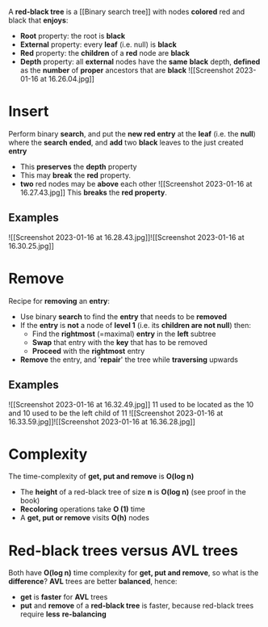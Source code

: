 A **red-black tree** is a [[Binary search tree]] with nodes **colored** red and black that **enjoys**:
-   ﻿﻿**Root** property: the root is **black**
-   ﻿﻿**External** property: every **leaf** (i.e. null) is **black**
-   ﻿﻿**Red** property: the **children** of a **red** node are **black**
-   ﻿﻿**Depth** property: all **external** nodes have the **same** **black** depth, **defined** as the **number** of **proper** ancestors that are **black**
![[Screenshot 2023-01-16 at 16.26.04.jpg]]
# Insert
Perform binary **search**, and put the **new red entry** at the **leaf** (i.e. the **null**) where the **search** **ended**, and **add** two **black** leaves to the just created **entry**
-   ﻿﻿This **preserves** the **depth** property
-   ﻿﻿This may **break** the **red** property.
-   **two** red nodes may be **above** each other
![[Screenshot 2023-01-16 at 16.27.43.jpg]]
This **breaks** the **red property**.
## Examples
![[Screenshot 2023-01-16 at 16.28.43.jpg]]![[Screenshot 2023-01-16 at 16.30.25.jpg]]

# Remove
Recipe for **removing** an **entry**:
-   ﻿﻿Use binary **search** to find the **entry** that needs to be **removed**
-   ﻿﻿If the **entry** is **not** a node of **level 1** (i.e. its **children are not null**) then:
	-   ﻿﻿Find the **rightmost** (=maximal) **entry** in the **left** subtree  
	-   **Swap** that entry with the **key** that has to be removed
	-   ﻿﻿**Proceed** with the **rightmost** entry
-   ﻿﻿**Remove** the entry, and '**repair**' the tree while **traversing** upwards
## Examples
![[Screenshot 2023-01-16 at 16.32.49.jpg]]
11 used to be located as the 10 and 10 used to be the left child of 11
![[Screenshot 2023-01-16 at 16.33.59.jpg]]![[Screenshot 2023-01-16 at 16.36.28.jpg]]

# Complexity
The time-complexity of **get, put and remove** is **O(log n)**
-   ﻿﻿The **height** of a red-black tree of size **n** is **O(log n)** (see proof in the book)
-   ﻿﻿**Recoloring** operations take **O (1)** time
-   ﻿﻿A **get, put or remove** visits **O(h)** nodes

# Red-black trees versus AVL trees
Both have **O(log n)** time complexity for **get, put and remove**, so what is the **difference**?
**AVL** trees are better **balanced**, hence:
-   ﻿﻿**get** is **faster** for **AVL** trees
-   ﻿﻿**put** and **remove** of a **red-black tree** is faster, because red-black trees require **less** **re-balancing**